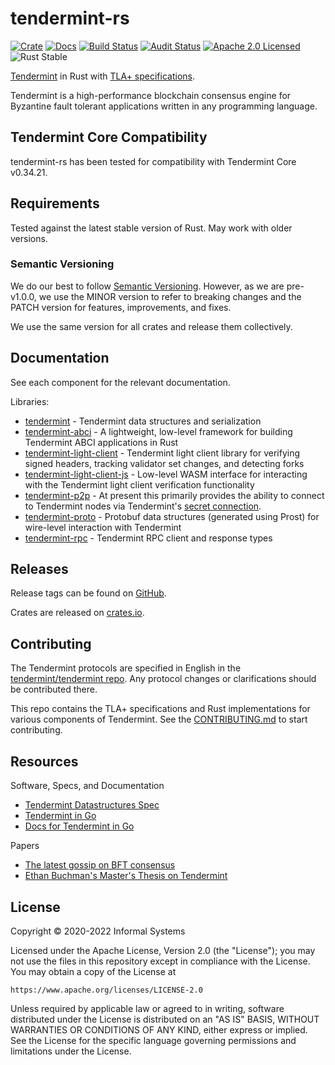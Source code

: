 # tendermint-rs

[![Crate][crate-image]][crate-link]
[![Docs][docs-image]][docs-link]
[![Build Status][build-image]][build-link]
[![Audit Status][audit-image]][audit-link]
[![Apache 2.0 Licensed][license-image]][license-link]
![Rust Stable][rustc-image]

[Tendermint] in Rust with [TLA+ specifications](/docs/spec).

Tendermint is a high-performance blockchain consensus engine for Byzantine fault
tolerant applications written in any programming language.

## Tendermint Core Compatibility

tendermint-rs has been tested for compatibility with Tendermint Core v0.34.21.

## Requirements

Tested against the latest stable version of Rust. May work with older versions.

### Semantic Versioning

We do our best to follow [Semantic Versioning](https://semver.org/). However, as
we are pre-v1.0.0, we use the MINOR version to refer to breaking changes and the
PATCH version for features, improvements, and fixes.

We use the same version for all crates and release them collectively.

## Documentation

See each component for the relevant documentation.

Libraries:

- [tendermint](./tendermint) - Tendermint data structures and serialization
- [tendermint-abci](./abci) - A lightweight, low-level framework for building
  Tendermint ABCI applications in Rust
- [tendermint-light-client](./light-client) - Tendermint light client library
  for verifying signed headers, tracking validator set changes, and detecting
  forks
- [tendermint-light-client-js](./light-client-js) - Low-level WASM interface for
  interacting with the Tendermint light client verification functionality
- [tendermint-p2p](./p2p) - At present this primarily provides the ability to
  connect to Tendermint nodes via Tendermint's [secret
  connection](tendermint-secret-conn).
- [tendermint-proto](./proto) - Protobuf data structures (generated using Prost)
  for wire-level interaction with Tendermint
- [tendermint-rpc](./rpc) - Tendermint RPC client and response types

## Releases

Release tags can be found on
[GitHub](https://github.com/informalsystems/tendermint-rs/releases).

Crates are released on [crates.io](https://crates.io).

## Contributing

The Tendermint protocols are specified in English in the [tendermint/tendermint
repo](https://github.com/tendermint/tendermint/tree/main/spec). Any protocol
changes or clarifications should be contributed there.

This repo contains the TLA+ specifications and Rust implementations for various
components of Tendermint. See the [CONTRIBUTING.md][contributing] to start
contributing.


## Resources

Software, Specs, and Documentation

- [Tendermint Datastructures Spec](https://github.com/tendermint/spec)
- [Tendermint in Go](https://github.com/tendermint/tendermint)
- [Docs for Tendermint in Go](http://docs.tendermint.com/)

Papers

- [The latest gossip on BFT consensus](https://arxiv.org/abs/1807.04938)
- [Ethan Buchman's Master's Thesis on Tendermint](https://atrium.lib.uoguelph.ca/xmlui/handle/10214/9769)

## License

Copyright © 2020-2022 Informal Systems

Licensed under the Apache License, Version 2.0 (the "License");
you may not use the files in this repository except in compliance with the License.
You may obtain a copy of the License at

    https://www.apache.org/licenses/LICENSE-2.0

Unless required by applicable law or agreed to in writing, software
distributed under the License is distributed on an "AS IS" BASIS,
WITHOUT WARRANTIES OR CONDITIONS OF ANY KIND, either express or implied.
See the License for the specific language governing permissions and
limitations under the License.

[//]: # (badges)

[crate-image]: https://img.shields.io/crates/v/tendermint.svg
[crate-link]: https://crates.io/crates/tendermint
[docs-image]: https://docs.rs/tendermint/badge.svg
[docs-link]: https://docs.rs/tendermint/
[build-image]: https://github.com/informalsystems/tendermint-rs/workflows/Rust/badge.svg
[build-link]: https://github.com/informalsystems/tendermint-rs/actions?query=workflow%3ARust
[audit-image]: https://github.com/informalsystems/tendermint-rs/workflows/Audit-Check/badge.svg
[audit-link]: https://github.com/informalsystems/tendermint-rs/actions?query=workflow%3AAudit-Check
[license-image]: https://img.shields.io/badge/license-Apache2.0-blue.svg
[license-link]: https://github.com/interchainio/tendermint-rs/blob/master/LICENSE
[rustc-image]: https://img.shields.io/badge/rustc-stable-blue.svg

[//]: # (general links)

[tendermint-docs-link]: https://docs.rs/tendermint/
[tendermint-rpc-docs-link]: https://docs.rs/tendermint-rpc/
[Tendermint]: https://github.com/tendermint/tendermint
[tendermint-light-client-docs-link]: https://docs.rs/tendermint-light-client/
[tendermint-secret-conn]: https://github.com/tendermint/tendermint/blob/v0.34.x/spec/p2p/peer.md#authenticated-encryption-handshake
[contributing]: ./CONTRIBUTING.md
